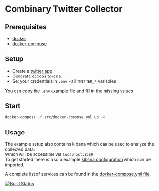 # Combinary Twitter Collector

## Prerequisites

- [docker](http://get.docker.com)
- [docker-compose](https://docs.docker.com/compose/install/)

## Setup

- Create a [twitter app](https://apps.twitter.com).
- Generate access tokens.
- Set your credentials in `.env` - all `TWITTER_*` variables

You can copy the [`.env` example file](src/.env-example) and fill in the missing values

## Start
```sh
docker-compose -f src/docker-compose.yml up -d
```

## Usage
The example setup also contains kibana which can be used to analyze the collected data.  
Which will be accessible via `localhost:8789`  
To get started there is also a example [kibana configuration](src/kibana-twitter-example.json) which can be imported.  

A complete list of services can be found in the [docker-compose.yml file](src/docker-compose.yml).

[![Build Status](https://dev.azure.com/volatile-void/pipes/_apis/build/status/acolono.combinary-collector-twitter)](https://dev.azure.com/volatile-void/pipes/_build/latest?definitionId=5)
